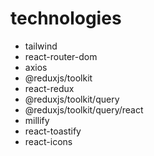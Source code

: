 # technologies

- tailwind
- react-router-dom
- axios
- @reduxjs/toolkit
- react-redux
- @reduxjs/toolkit/query
- @reduxjs/toolkit/query/react
- millify
- react-toastify
- react-icons

